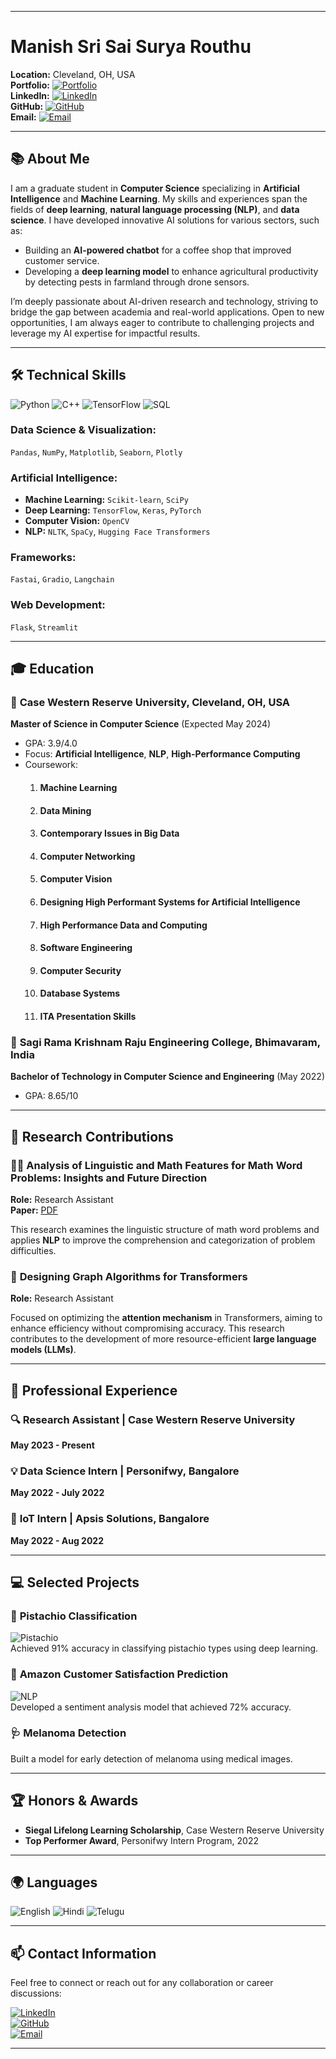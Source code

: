

---

 # Manish Sri Sai Surya Routhu

**Location:** Cleveland, OH, USA  
**Portfolio:** [![Portfolio](https://img.shields.io/badge/Portfolio-Streamlit-blue)](https://manish.streamlit.app)    
**LinkedIn:** [![LinkedIn](https://img.shields.io/badge/LinkedIn-Connect-blue)](https://linkedin.com/in/manishcse456)  
**GitHub:** [![GitHub](https://img.shields.io/badge/GitHub-Portfolio-brightgreen)](https://github.com/manishFromShambala)  
**Email:** [![Email](https://img.shields.io/badge/Email-Contact-red)](mailto:manishcse456@gmail.com)



---

## 📚 **About Me**
I am a graduate student in **Computer Science** specializing in **Artificial Intelligence** and **Machine Learning**. My skills and experiences span the fields of **deep learning**, **natural language processing (NLP)**, and **data science**. I have developed innovative AI solutions for various sectors, such as:

- Building an **AI-powered chatbot** for a coffee shop that improved customer service.
- Developing a **deep learning model** to enhance agricultural productivity by detecting pests in farmland through drone sensors.

I’m deeply passionate about AI-driven research and technology, striving to bridge the gap between academia and real-world applications. Open to new opportunities, I am always eager to contribute to challenging projects and leverage my AI expertise for impactful results.


---

## 🛠 **Technical Skills**

![Python](https://img.shields.io/badge/-Python-3776AB?logo=python&logoColor=white&style=flat) ![C++](https://img.shields.io/badge/-C++-00599C?logo=cplusplus&logoColor=white&style=flat) ![TensorFlow](https://img.shields.io/badge/-TensorFlow-FF6F00?logo=tensorflow&logoColor=white&style=flat) ![SQL](https://img.shields.io/badge/-SQL-4169E1?logo=postgresql&logoColor=white&style=flat)

### **Data Science & Visualization:**  
`Pandas`, `NumPy`, `Matplotlib`, `Seaborn`, `Plotly`

### **Artificial Intelligence:**  
- **Machine Learning:** `Scikit-learn`, `SciPy`  
- **Deep Learning:** `TensorFlow`, `Keras`, `PyTorch`  
- **Computer Vision:** `OpenCV`  
- **NLP:** `NLTK`, `SpaCy`, `Hugging Face Transformers`

### **Frameworks:**  
`Fastai`, `Gradio`, `Langchain`

### **Web Development:**  
`Flask`, `Streamlit`

---

## 🎓 **Education**

### 📍 **Case Western Reserve University, Cleveland, OH, USA**  
**Master of Science in Computer Science** (Expected May 2024)  
- GPA: 3.9/4.0  
- Focus: **Artificial Intelligence**, **NLP**, **High-Performance Computing**
- Coursework:
  1. #### Machine Learning
  2. #### Data Mining
  3. #### Contemporary Issues in Big Data
  4. #### Computer Networking
  5. #### Computer Vision
  6. #### Designing High Performant Systems for Artificial Intelligence
  7. #### High Performance Data and Computing
  8. #### Software Engineering
  9. #### Computer Security
  10. #### Database Systems
  11. #### ITA Presentation Skills

### 📍 **Sagi Rama Krishnam Raju Engineering College, Bhimavaram, India**  
**Bachelor of Technology in Computer Science and Engineering** (May 2022)  
- GPA: 8.65/10

---

## 🔬 **Research Contributions**

### 🧑‍🔬 **Analysis of Linguistic and Math Features for Math Word Problems: Insights and Future Direction**
**Role:** Research Assistant  
**Paper:** [PDF](./research_paper.pdf)

This research examines the linguistic structure of math word problems and applies **NLP** to improve the comprehension and categorization of problem difficulties.


### 🧠 **Designing Graph Algorithms for Transformers**
**Role:** Research Assistant 

Focused on optimizing the **attention mechanism** in Transformers, aiming to enhance efficiency without compromising accuracy. This research contributes to the development of more resource-efficient **large language models (LLMs)**.
  

---

## 💼 **Professional Experience**

### 🔍 **Research Assistant** | Case Western Reserve University  
**May 2023 - Present**

### 💡 **Data Science Intern** | Personifwy, Bangalore  
**May 2022 - July 2022**

### 🚀 **IoT Intern** | Apsis Solutions, Bangalore  
**May 2022 - Aug 2022**

---

## 💻 **Selected Projects**

### 🌰 **Pistachio Classification**  
![Pistachio](https://img.shields.io/badge/-Deep_Learning-orange)  
Achieved 91% accuracy in classifying pistachio types using deep learning.

### 🛒 **Amazon Customer Satisfaction Prediction**  
![NLP](https://img.shields.io/badge/-Sentiment_Analysis-yellowgreen)  
Developed a sentiment analysis model that achieved 72% accuracy.

### 🩺 **Melanoma Detection**  
Built a model for early detection of melanoma using medical images.

---

## 🏆 **Honors & Awards**

- **Siegal Lifelong Learning Scholarship**, Case Western Reserve University
- **Top Performer Award**, Personifwy Intern Program, 2022

---

## 🌍 **Languages**

![English](https://img.shields.io/badge/-English-blue) ![Hindi](https://img.shields.io/badge/-Hindi-yellow) ![Telugu](https://img.shields.io/badge/-Telugu-green)

---

## 📫 **Contact Information**

Feel free to connect or reach out for any collaboration or career discussions:

[![LinkedIn](https://img.shields.io/badge/LinkedIn-Connect-blue)](https://linkedin.com/in/manishcse456)  
[![GitHub](https://img.shields.io/badge/GitHub-Portfolio-brightgreen)](https://github.com/manishFromShambala)  
[![Email](https://img.shields.io/badge/Email-Contact-red)](mailto:manishcse456@gmail.com)

---
